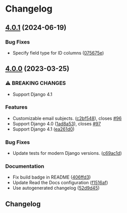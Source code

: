 # Changelog

## [4.0.1](https://github.com/cdriehuys/django-rest-email-auth/compare/v4.0.0...v4.0.1) (2024-06-19)


### Bug Fixes

* Specify field type for ID columns ([075675e](https://github.com/cdriehuys/django-rest-email-auth/commit/075675edb611f3b5282d2dfaa4f51411fcdbe4ec))

## [4.0.0](https://github.com/cdriehuys/django-rest-email-auth/compare/v3.0.3...v4.0.0) (2023-03-25)


### ⚠ BREAKING CHANGES

* Support Django 4.1

### Features

* Customizable email subjects. ([c2bf548](https://github.com/cdriehuys/django-rest-email-auth/commit/c2bf548873c74fa8975597f30dcaa778182f2f1d)), closes [#96](https://github.com/cdriehuys/django-rest-email-auth/issues/96)
* Support Django 4.0 ([1ad8a53](https://github.com/cdriehuys/django-rest-email-auth/commit/1ad8a53b6e5a9f792e68b01b4fc65789d23cadec)), closes [#97](https://github.com/cdriehuys/django-rest-email-auth/issues/97)
* Support Django 4.1 ([ea261d0](https://github.com/cdriehuys/django-rest-email-auth/commit/ea261d0f75f2fb89f2a558b1b82dd2387d7b885e))


### Bug Fixes

* Update tests for modern Django versions. ([c69ac1d](https://github.com/cdriehuys/django-rest-email-auth/commit/c69ac1d6c1b6e61a7e77e43dbcd62a385e02ab21))


### Documentation

* Fix build badge in README ([406ffd3](https://github.com/cdriehuys/django-rest-email-auth/commit/406ffd39213ef9ced31aea4c589e90488a33b74c))
* Update Read the Docs configuration ([f1516af](https://github.com/cdriehuys/django-rest-email-auth/commit/f1516afbaf7b163a3289348a7185adbd259eb3bc))
* Use autogenerated changelog ([52d9d45](https://github.com/cdriehuys/django-rest-email-auth/commit/52d9d45464425eb1748ea78f7bc307ba41f808d9))

## Changelog
